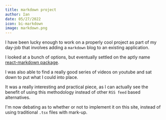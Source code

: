 ```yaml
---
title: markdown project
author: Ian
date: 05/27/2022
icon: bi-markdown
image: markdown.png
---
```


I have been lucky enough to work on a properly cool project as part of my day-job that involves adding a `markdown` blog to an existing application.

I looked at a bunch of options, but eventually settled on the aptly name [react-markdown package](https://github.com/remarkjs/react-markdown).

I was also able to find a really good series of videos on youtube and sat down to put what I could into place.

It was a really interesting and practical piece, as I can actually see the benefit of using this methodology instead of other `RSS feed` based alternatives.

I'm now debating as to whether or not to implement it on this site, instead of using traditional `.tsx` files with mark-up.
